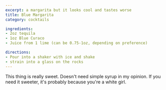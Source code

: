 ```yaml
---
excerpt: a margarita but it looks cool and tastes worse
title: Blue Margarita
category: cocktails

ingredients:
- 2oz tequila
- 1oz Blue Curaco
- Juice from 1 lime (can be 0.75-1oz, depending on preference)

directions:
- Pour into a shaker with ice and shake
- strain into a glass on the rocks
---
```


This thing is really sweet. Doesn't need simple syrup in my opinion. If you need it sweeter, it's probably because you're a white girl.
